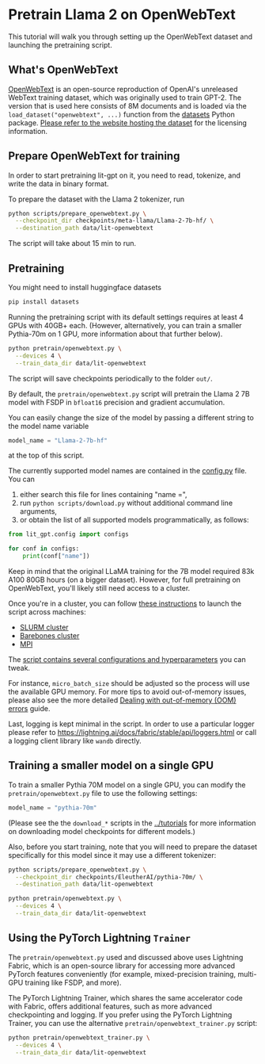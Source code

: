 # Pretrain Llama 2 on OpenWebText

This tutorial will walk you through setting up the OpenWebText dataset and launching the pretraining script.

## What's OpenWebText

[OpenWebText](https://github.com/jcpeterson/openwebtext) is an open-source reproduction of OpenAI's unreleased WebText training dataset, which was originally used to train GPT-2. The version that is used here consists of 8M documents and is loaded via the `load_dataset("openwebtext", ...)` function from the [datasets](https://github.com/huggingface/datasets) Python package. [Please refer to the website hosting the dataset](https://huggingface.co/datasets/Skylion007/openwebtext) for the licensing information.


## Prepare OpenWebText for training


In order to start pretraining lit-gpt on it, you need to read, tokenize, and write the data in binary format.

To prepare the dataset with the Llama 2 tokenizer, run

```bash
python scripts/prepare_openwebtext.py \
  --checkpoint_dir checkpoints/meta-llama/Llama-2-7b-hf/ \
  --destination_path data/lit-openwebtext
```

The script will take about 15 min to run.


## Pretraining
You might need to install huggingface datasets
```bash
pip install datasets
```
Running the pretraining script with its default settings requires at least 4 GPUs with 40GB+ each. (However, alternatively, you can train a smaller Pythia-70m on 1 GPU, more information about that further below).

```bash
python pretrain/openwebtext.py \
  --devices 4 \
  --train_data_dir data/lit-openwebtext
```

The script will save checkpoints periodically to the folder `out/`.

By default, the `pretrain/openwebtext.py` script will pretrain the Llama 2 7B model with FSDP in
`bfloat16` precision and gradient accumulation.

You can easily change the size of the model by passing a different string to the model name variable

```python
model_name = "Llama-2-7b-hf"
```

at the top of this script.

The currently supported model names are contained in the [config.py](https://github.com/Lightning-AI/lit-gpt/lit_gpt/config.py) file. 
You can 

1) either search this file for lines containing "name =",
2) run `python scripts/download.py` without additional command line arguments,
3) or obtain the list of all supported models programmatically, as follows:

```python
from lit_gpt.config import configs

for conf in configs:
    print(conf["name"])
```

Keep in mind that the original LLaMA training for the 7B model required 83k A100 80GB
hours (on a bigger dataset). However, for full pretraining on OpenWebText, you'll likely still need access to a cluster.

Once you're in a cluster, you can follow [these instructions](https://lightning.ai/docs/fabric/stable/fundamentals/launch.html#launch-on-a-cluster)
to launch the script across machines:

- [SLURM cluster](https://lightning.ai/docs/fabric/stable/guide/multi_node/slurm.html)
- [Barebones cluster](https://lightning.ai/docs/fabric/stable/guide/multi_node/barebones.html)
- [MPI](https://lightning.ai/docs/fabric/stable/guide/multi_node/other.html)

The [script contains several configurations and hyperparameters](https://github.com/Lightning-AI/lit-gpt/blob/main/pretrain/redpajama.py#L23-L45) you can tweak.

For instance, `micro_batch_size` should be adjusted so the process will use the available
GPU memory. For more tips to avoid out-of-memory issues, please also see the more detailed
[Dealing with out-of-memory (OOM) errors](oom.md) guide.

Last, logging is kept minimal in the script. In order to use a particular logger
please refer to <https://lightning.ai/docs/fabric/stable/api/loggers.html> or
call a logging client library like `wandb` directly.

## Training a smaller model on a single GPU

To train a smaller Pythia 70M model on a single GPU, you can modify the `pretrain/openwebtext.py` file to use the following settings:


```python
model_name = "pythia-70m"
```

(Please see the the `download_*` scripts in the [../tutorials](../tutorials) for more information on downloading model checkpoints for different models.)

Also, before you start training, note that you will need to prepare the dataset specifically for this model since it may use a different tokenizer:

```bash
python scripts/prepare_openwebtext.py \
  --checkpoint_dir checkpoints/EleutherAI/pythia-70m/ \
  --destination_path data/lit-openwebtext

python pretrain/openwebtext.py \
  --devices 4 \
  --train_data_dir data/lit-openwebtext
```

## Using the PyTorch Lightning `Trainer`

The `pretrain/openwebtext.py` used and discussed above uses Lightning Fabric, which is an open-source library for accessing more advanced PyTorch features conveniently (for example, mixed-precision training, multi-GPU training like FSDP, and more).

The PyTorch Lightning Trainer, which shares the same accelerator code with Fabric, offers additional features, such as more advanced checkpointing and logging. If you prefer using the PyTorch Lightning Trainer, you can use the alternative `pretrain/openwebtext_trainer.py` script:

```bash
python pretrain/openwebtext_trainer.py \
  --devices 4 \
  --train_data_dir data/lit-openwebtext
```
